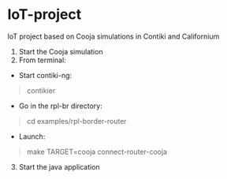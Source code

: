 # IoT-project
IoT project based on Cooja simulations in Contiki and Californium

1. Start the Cooja simulation
2. From terminal:
  - Start contiki-ng:
  > contikier
  - Go in the rpl-br directory:
  > cd examples/rpl-border-router
  - Launch:
  > make TARGET=cooja connect-router-cooja
3. Start the java application
